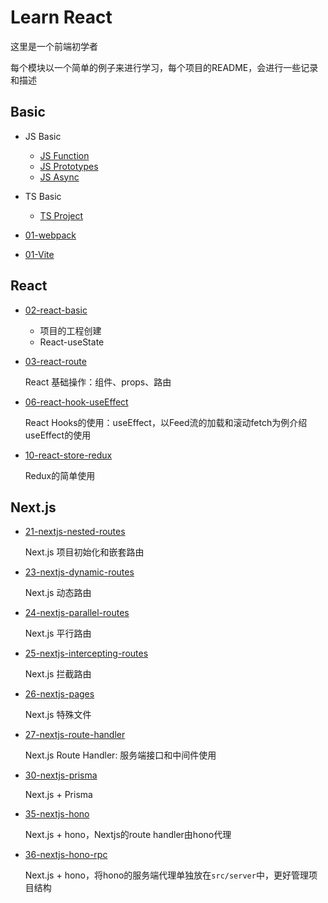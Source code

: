 # Learn React

这里是一个前端初学者

每个模块以一个简单的例子来进行学习，每个项目的README，会进行一些记录和描述
## Basic
- JS Basic
    - [JS Function](https://github.com/huiru-wang/frontend-code-snippet/blob/main/00-frontend-basic/01-JS-Function.md#JavaScriptFunction)
    - [JS Prototypes](https://github.com/huiru-wang/frontend-code-snippet/blob/main/00-frontend-basic/02-JS-Prototypes.md#prototypes)
    - [JS Async](https://github.com/huiru-wang/frontend-code-snippet/blob/main/00-frontend-basic/03-JS-Async.md#async)
- TS Basic
    - [TS Project](https://github.com/huiru-wang/frontend-code-snippet/blob/main/00-frontend-basic/10-TS.md#typescript)

- [01-webpack](https://github.com/huiru-wang/frontend-code-snippet/tree/main/01-webpack)

- [01-Vite](https://github.com/huiru-wang/frontend-code-snippet/tree/main/01-vite)

## React
- [02-react-basic](https://github.com/huiru-wang/frontend-code-snippet/tree/main/02-react-basic#02-react-basic)
    
    - 项目的工程创建
    - React-useState

- [03-react-route](https://github.com/huiru-wang/frontend-code-snippet/tree/main/03-react-route#03-react-route)

    React 基础操作：组件、props、路由

- [06-react-hook-useEffect](https://github.com/huiru-wang/frontend-code-snippet/tree/main/06-react-hook-useEffect#06-react-hook-useeffect)

    React Hooks的使用：useEffect，以Feed流的加载和滚动fetch为例介绍useEffect的使用

- [10-react-store-redux](https://github.com/huiru-wang/frontend-code-snippet/tree/main/10-react-store-redux#10-react-store-redux)

    Redux的简单使用

## Next.js
- [21-nextjs-nested-routes](https://github.com/huiru-wang/frontend-code-snippet/tree/main/21-nextjs-nested-routes#21-nextjs-nested-routes)

    Next.js 项目初始化和嵌套路由

- [23-nextjs-dynamic-routes](https://github.com/huiru-wang/frontend-code-snippet/tree/main/23-nextjs-dynamic-routes#23-nextjs-dynamic-routes)

    Next.js 动态路由

- [24-nextjs-parallel-routes](https://github.com/huiru-wang/frontend-code-snippet/tree/main/24-nextjs-parallel-routes#24-nextjs-parallel-routes)

    Next.js 平行路由

- [25-nextjs-intercepting-routes](https://github.com/huiru-wang/frontend-code-snippet/tree/main/25-nextjs-intercepting-routes)

    Next.js 拦截路由

- [26-nextjs-pages](https://github.com/huiru-wang/frontend-code-snippet/tree/main/26-nextjs-pages#26-nextjs-pages)

    Next.js 特殊文件

- [27-nextjs-route-handler](https://github.com/huiru-wang/frontend-code-snippet/tree/main/27-nextjs-route-handler#27-nextjs-route-handler)

    Next.js Route Handler: 服务端接口和中间件使用

- [30-nextjs-prisma](https://github.com/huiru-wang/frontend-code-snippet/tree/main/30-nextjs-prisma#30-nextjs-prisma)

    Next.js + Prisma

- [35-nextjs-hono](https://github.com/huiru-wang/frontend-code-snippet/tree/main/35-nextjs-hono#35-nextjs-hono)

    Next.js + hono，Nextjs的route handler由hono代理

- [36-nextjs-hono-rpc](https://github.com/huiru-wang/frontend-code-snippet/tree/main/36-nextjs-hono-rpc#36-nextjs-hono-rpc)

    Next.js + hono，将hono的服务端代理单独放在`src/server`中，更好管理项目结构